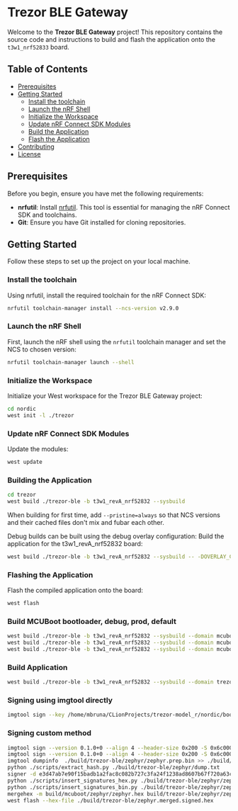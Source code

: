 # Trezor BLE Gateway

Welcome to the **Trezor BLE Gateway** project!
This repository contains the source code and instructions to build and flash the application onto the `t3w1_nrf52833` board.

## Table of Contents

- [Prerequisites](#prerequisites)
- [Getting Started](#getting-started)
    - [Install the toolchain](#install-the-toolchain)
    - [Launch the nRF Shell](#launch-the-nrf-shell)
    - [Initialize the Workspace](#initialize-the-workspace)
    - [Update nRF Connect SDK Modules](#update-nrf-connect-sdk-modules)
    - [Build the Application](#build-the-application)
    - [Flash the Application](#flash-the-application)
- [Contributing](#contributing)
- [License](#license)

## Prerequisites

Before you begin, ensure you have met the following requirements:

- **nrfutil**: Install [nrfutil](https://docs.nordicsemi.com/bundle/nrfutil/page/README.html). This tool is essential for managing the nRF Connect SDK and toolchains.
- **Git**: Ensure you have Git installed for cloning repositories.

## Getting Started

Follow these steps to set up the project on your local machine.

### Install the toolchain

Using nrfutil, install the required toolchain for the nRF Connect SDK:
```sh
nrfutil toolchain-manager install --ncs-version v2.9.0
```

### Launch the nRF Shell

First, launch the nRF shell using the `nrfutil` toolchain manager and set the NCS to chosen version:

```sh
nrfutil toolchain-manager launch --shell
```

### Initialize the Workspace
Initialize your West workspace for the Trezor BLE Gateway project:
```sh
cd nordic
west init -l ./trezor
```

### Update nRF Connect SDK Modules

Update the modules:
```sh
west update
```


### Building the Application
```sh
cd trezor
west build ./trezor-ble -b t3w1_revA_nrf52832 --sysbuild
```

When building for first time, add `--pristine=always` so that NCS versions and their cached files don't mix and fubar each other.

Debug builds can be built using the debug overlay configuration:
Build the application for the t3w1_revA_nrf52832 board:

```sh
west build ./trezor-ble -b t3w1_revA_nrf52832 --sysbuild -- -DOVERLAY_CONFIG=debug.conf
```


### Flashing the Application
Flash the compiled application onto the board:
```sh
west flash
```


### Build MCUBoot bootloader, debug, prod, default
```sh
west build ./trezor-ble -b t3w1_revA_nrf52832 --sysbuild --domain mcuboot -- -Dmcuboot_EXTRA_CONF_FILE="$PWD/trezor-ble/sysbuild/mcuboot.conf;$PWD/trezor-ble/sysbuild/mcuboot_debug.conf"
west build ./trezor-ble -b t3w1_revA_nrf52832 --sysbuild --domain mcuboot -- -Dmcuboot_EXTRA_CONF_FILE="$PWD/trezor-ble/sysbuild/mcuboot.conf;$PWD/trezor-ble/sysbuild/prod.conf"
west build ./trezor-ble -b t3w1_revA_nrf52832 --sysbuild --domain mcuboot
```

### Build Application
```sh
west build ./trezor-ble -b t3w1_revA_nrf52832 --sysbuild --domain trezor-ble -- -DOVERLAY_CONFIG=debug.conf
```

### Signing using imgtool directly
```sh
imgtool sign --key /home/mbruna/CLionProjects/trezor-model_r/nordic/bootloader/mcuboot/root-rsa-2048.pem --version 0.1.0+0 --align 4 --header-size 0x200 -S 0x6c000 --pad-header build/trezor-ble/zephyr/zephyr.hex build/trezor-ble/zephyr/zephyr.signed2.hex

```


### Signing custom method
```sh
imgtool sign --version 0.1.0+0 --align 4 --header-size 0x200 -S 0x6c000 --pad-header build/trezor-ble/zephyr/zephyr.bin build/trezor-ble/zephyr/zephyr.prep.bin
imgtool sign --version 0.1.0+0 --align 4 --header-size 0x200 -S 0x6c000 --pad-header build/trezor-ble/zephyr/zephyr.hex build/trezor-ble/zephyr/zephyr.prep.hex
imgtool dumpinfo  ./build/trezor-ble/zephyr/zephyr.prep.bin >> ./build/trezor-ble/zephyr/dump.txt
python ./scripts/extract_hash.py ./build/trezor-ble/zephyr/dump.txt
signer -d e3d47ab7e90f15badb1a2fac8c082b727c3fa24f1238ad8607b67f720a63c4e9
python ./scripts/insert_signatures_hex.py ./build/trezor-ble/zephyr/zephyr.prep.hex 0x82a2258db3da5c14ceddfff92e39531c873f870bad81a66506d706fd31da4ab4ad8e76d62686f0b0bbcf02dd4473d27b3bf0a2b98182d8b52bb2f1336eb7630d 0x0003 -o ./build/trezor-ble/zephyr/zephyr.signed_cosi.hex
python ./scripts/insert_signatures_bin.py ./build/trezor-ble/zephyr/zephyr.prep.bin 0x82a2258db3da5c14ceddfff92e39531c873f870bad81a66506d706fd31da4ab4ad8e76d62686f0b0bbcf02dd4473d27b3bf0a2b98182d8b52bb2f1336eb7630d 0x0003 -o ./build/trezor-ble/zephyr/zephyr.signed_cosi.bin
mergehex -m build/mcuboot/zephyr/zephyr.hex build/trezor-ble/zephyr/zephyr.signed_cosi.hex -o build/trezor-ble/zephyr.merged.signed.hex
west flash --hex-file ./build/trezor-ble/zephyr.merged.signed.hex 
```
